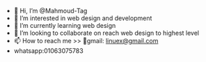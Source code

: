 - 👋 Hi, I’m @Mahmoud-Tag
- 👀 I’m interested in web design and development 
- 🌱 I’m currently learning web design 
- 💞️ I’m looking to collaborate on reach web design to highest level 
- 📫 How to reach me >> 📧gmail: linuex@gmail.com
- whatsapp:01063075783
<!---
Mahmoud-Tag/Mahmoud-Tag is a ✨ special ✨ repository because its `README.md` (this file) appears on your GitHub profile.
You can click the Preview link to take a look at your changes.
--->
